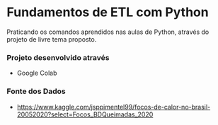 # Fundamentos de ETL com Python

Praticando os comandos aprendidos nas aulas de Python, através do projeto de livre tema proposto.

### Projeto desenvolvido através
- Google Colab

### Fonte dos Dados
- https://www.kaggle.com/jsppimentel99/focos-de-calor-no-brasil-20052020?select=Focos_BDQueimadas_2020




